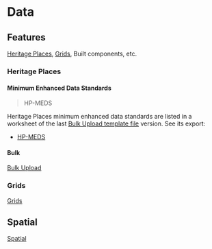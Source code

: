 # Data

## Features

[Heritage Places](https://github.com/eamena-project/eamena-arches-dev/tree/main/data#heritage-places), [Grids](https://github.com/eamena-project/eamena-arches-dev/tree/main/data#grids), Built components, etc.

### Heritage Places

#### Minimum Enhanced Data Standards
> HP-MEDS

Heritage Places minimum enhanced data standards are listed in a worksheet of the last [Bulk Upload template file](https://github.com/eamena-project/eamena-arches-dev/tree/main/data/bulk#template-file) version. See its export: 

* [HP-MEDS](https://github.com/eamena-project/eamena-arches-dev/blob/main/data/bulk/templates/doc/bu_Minimum%20Enhanced%20Data%20Standards.tsv)

#### Bulk

[Bulk Upload](https://github.com/eamena-project/eamena-arches-dev/tree/main/data/bulk)
### Grids

[Grids](https://github.com/eamena-project/eamena-arches-dev/tree/main/data/grids#grids)

## Spatial

[Spatial](https://github.com/eamena-project/eamena-arches-dev/tree/main/spatial)




